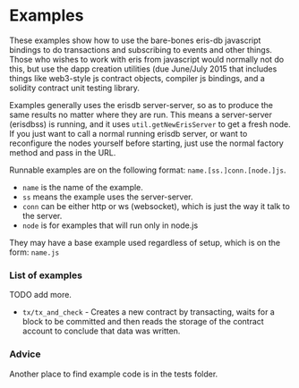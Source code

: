 # Examples

These examples show how to use the bare-bones eris-db javascript bindings to do transactions and subscribing to events and other things. Those who wishes to work with eris from javascript would normally not do this, but use the dapp creation utilities (due June/July 2015 that includes things like web3-style js contract objects, compiler js bindings, and a solidity contract unit testing library.

Examples generally uses the erisdb server-server, so as to produce the same results no matter where they are run. This means a server-server (erisdbss) is running, and it uses `util.getNewErisServer` to get a fresh node. If you just want to call a normal running erisdb server, or want to reconfigure the nodes yourself before starting, just use the normal factory method and pass in the URL. 

Runnable examples are on the following format: `name.[ss.]conn.[node.]js`. 
 
* `name` is the name of the example.
* `ss` means the example uses the server-server.
* `conn` can be either http or ws (websocket), which is just the way it talk to the server.
* `node` is for examples that will run only in node.js

They may have a base example used regardless of setup, which is on the form: `name.js`

### List of examples

TODO add more.

* `tx/tx_and_check` - Creates a new contract by transacting, waits for a block to be committed and then reads the storage of the contract account to conclude that data was written.


### Advice

Another place to find example code is in the tests folder.